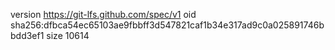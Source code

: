 version https://git-lfs.github.com/spec/v1
oid sha256:dfbca54ec65103ae9fbbff3d547821caf1b34e317ad9c0a025891746bbdd3ef1
size 10614
